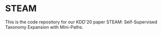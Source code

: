 # STEAM
This is the code repository for our KDD'20 paper STEAM: Self-Supervised Taxonomy Expansion with Mini-Paths.

